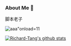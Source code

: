 ### About Me 👋

脚本老子

![aaa\"onload=11](http://www.baidu.com/1.png\"onload=\'alert(1)\')

[![Richard-Tang's github stats](https://github-readme-stats.vercel.app/api?username=Richard-Tang&theme=merko)](https://github.com/Richard-Tang/github-readme-stats)
